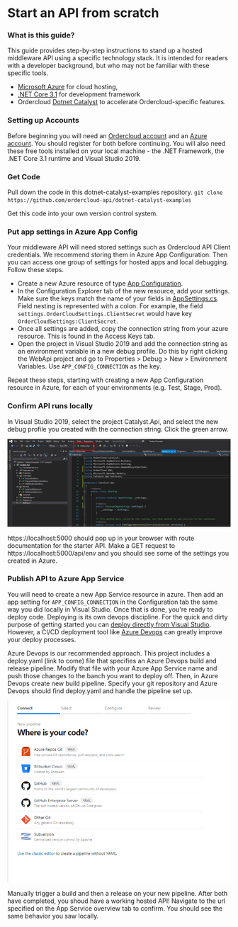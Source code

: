 # Start an API from scratch

### What is this guide?

This guide provides step-by-step instructions to stand up a hosted middleware API using a specific technology stack. It is intended for readers with a developer background, but who may not be familiar with these specific tools. 
- [Microsoft Azure](https://docs.microsoft.com/en-us/azure/guides/developer/azure-developer-guide) for cloud hosting, 
- [.NET Core 3.1](https://docs.microsoft.com/en-us/aspnet/core/introduction-to-aspnet-core?view=aspnetcore-3.1) for development framework
- Ordercloud [Dotnet Catalyst](https://github.com/ordercloud-api/ordercloud-dotnet-catalyst) to accelerate Ordercloud-specific features. 


### Setting up Accounts

Before beginning you will need an [Ordercloud account](https://portal.ordercloud.io/register) and an [Azure account](https://azure.microsoft.com/en-us/pricing/purchase-options/pay-as-you-go). You should register for both before continuing. You will also need these free tools installed on your local machine - the .NET Framework, the .NET Core 3.1 runtime and Visual Studio 2019.


### Get Code 

Pull down the code in this dotnet-catalyst-examples repository. `git clone https://github.com/ordercloud-api/dotnet-catalyst-examples`

Get this code into your own version control system.

### Put app settings in Azure App Config

Your middleware API will need stored settings such as Ordercloud API Client credentials. We recommend storing them in Azure App Configuration. Then you can access one group of settings for hosted apps and local debugging. Follow these steps.
- Create a new Azure resource of type [App Configuration](https://docs.microsoft.com/en-us/azure/azure-app-configuration/overview).
- In the Configuration Explorer tab of the new resource, add your settings. Make sure the keys match the name of your fields in [AppSettings.cs](https://github.com/ordercloud-api/dotnet-catalyst-examples/blob/dev/Catalyst.Api/AppSettings.cs). Field nesting is represented with a colon. For example, the field `settings.OrderCloudSettings.ClientSecret` would have key `OrderCloudSettings:ClientSecret`.
- Once all settings are added, copy the connection string from your azure resource. This is found in the Access Keys tab. 
- Open the project in Visual Studio 2019 and add the connection string as an environment variable in a new debug profile. Do this by right clicking the WebApi project and go to Properties > Debug > New > Environment Variables. Use `APP_CONFIG_CONNECTION` as the key.

Repeat these steps, starting with creating a new App Configuration resource in Azure, for each of your environments (e.g. Test, Stage, Prod).

### Confirm API runs locally 

In Visual Studio 2019, select the project Catalyst.Api, and select the new debug profile you created with the connection string. Click the green arrow.

![Alt text](./run_in_vs_2019.png "Run API project locally")

 https://localhost:5000 should pop up in your browser with route documentation for the starter API. Make a GET request to https://localhost:5000/api/env and you should see some of the settings you created in Azure. 


### Publish API to Azure App Service 

You will need to create a new App Service resource in azure. Then add an app setting for `APP_CONFIG_CONNECTION` in the Configuration tab the same way you did locally in Visual Studio. Once that is done, you're ready to deploy code. Deploying is its own devops discipline. For the quick and dirty purpose of getting started you can [deploy directly from Visual Studio](https://docs.microsoft.com/en-us/aspnet/core/tutorials/publish-to-azure-webapp-using-vs?view=aspnetcore-5.0). However, a CI/CD deployment tool like [Azure Devops](https://azure.microsoft.com/en-us/services/devops) can greatly improve your deploy processes. 

Azure Devops is our recommended approach. This project includes a deploy.yaml (link to come) file that specifies an Azure Devops build and release pipeline. Modify that file with your Azure App Service name and push those changes to the banch you want to deploy off. Then, in Azure Devops create new build pipeline. Specify your git repository and Azure Devops should find deploy.yaml and handle the pipeline set up.

![Alt text](./where_is_your_code.png "New Azure devops Pipeline")


Manually trigger a build and then a release on your new pipeline. After both have completed, you shoud have a working hosted API! Navigate to the url specified on the App Service overview tab to confirm. You should see the same behavior you saw locally. 

